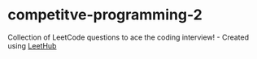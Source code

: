 # competitve-programming-2
Collection of LeetCode questions to ace the coding interview! - Created using [LeetHub](https://github.com/QasimWani/LeetHub)

